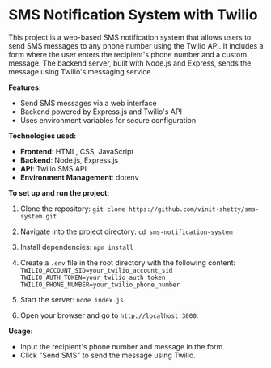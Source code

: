 # SMS Notification System with Twilio

This project is a web-based SMS notification system that allows users to send SMS messages to any phone number using the Twilio API. It includes a form where the user enters the recipient's phone number and a custom message. The backend server, built with Node.js and Express, sends the message using Twilio's messaging service.

**Features:**
- Send SMS messages via a web interface
- Backend powered by Express.js and Twilio's API
- Uses environment variables for secure configuration

**Technologies used:**
- **Frontend**: HTML, CSS, JavaScript
- **Backend**: Node.js, Express.js
- **API**: Twilio SMS API
- **Environment Management**: dotenv

**To set up and run the project:**

1. Clone the repository:
   `git clone https://github.com/vinit-shetty/sms-system.git`

2. Navigate into the project directory:
   `cd sms-notification-system`

3. Install dependencies:
   `npm install`

4. Create a `.env` file in the root directory with the following content:
   `TWILIO_ACCOUNT_SID=your_twilio_account_sid`
   `TWILIO_AUTH_TOKEN=your_twilio_auth_token`
   `TWILIO_PHONE_NUMBER=your_twilio_phone_number`


5. Start the server:
`node index.js`

6. Open your browser and go to `http://localhost:3000`.

**Usage:**
- Input the recipient's phone number and message in the form.
- Click "Send SMS" to send the message using Twilio.

